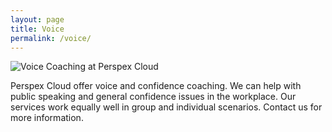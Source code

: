 ```yaml
---
layout: page
title: Voice
permalink: /voice/
---
```


![Voice Coaching at Perspex Cloud](../img/8B8DF3B0-4137-44B3-96E2-F2F395862A76.jpeg "Voice Coaching at Perspex Cloud")

Perspex Cloud offer voice and confidence coaching. 
We can help with public speaking and general confidence issues in the workplace.
Our services work equally well in group and individual scenarios.
Contact us for more information.
